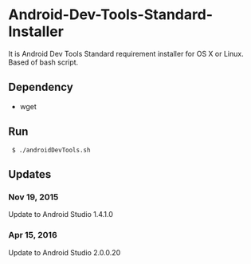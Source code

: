 Android-Dev-Tools-Standard-Installer
====================================

It is Android Dev Tools Standard requirement installer for OS X or Linux. Based of bash script.

## Dependency
- wget


## Run

<code> $ ./androidDevTools.sh
</code>

## Updates
### Nov 19, 2015
Update to Android Studio 1.4.1.0
### Apr 15, 2016
Update to Android Studio 2.0.0.20
